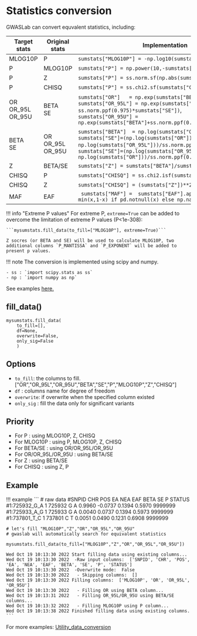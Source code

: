 # Statistics conversion

GWASLab can convert equvalent statistics, including:

|Target stats|Original stats|Implementation|
|-|-|-|
|MLOG10P|P|`sumstats["MLOG10P"] = -np.log10(sumstats["P"])` |
|P|MLOG10P|`sumstats["P"] = np.power(10,-sumstats["MLOG10P"])`|
|P|Z|`sumstats["P"] = ss.norm.sf(np.abs(sumstats["Z"])) * 2`|
|P|CHISQ|`sumstats["P"] = ss.chi2.sf(sumstats["CHISQ"], 1)`|
|OR<br />OR_95L<br />OR_95U|BETA<br />SE|`sumstats["OR"]   = np.exp(sumstats["BETA"])`, <br /> `sumstats["OR_95L"] = np.exp(sumstats["BETA"]-ss.norm.ppf(0.975)*sumstats["SE"])`, <br /> `sumstats["OR_95U"] = np.exp(sumstats["BETA"]+ss.norm.ppf(0.975)*sumstats["SE"])`|
| BETA <br /> SE|OR <br />OR_95L<br />OR_95U|`sumstats["BETA"]  = np.log(sumstats["OR"])  `, <br /> `sumstats["SE"]=(np.log(sumstats["OR"]) - np.log(sumstats["OR_95L"]))/ss.norm.ppf(0.975)`, <br /> `sumstats["SE"]=(np.log(sumstats["OR_95U"]) - np.log(sumstats["OR"]))/ss.norm.ppf(0.975)`|
|Z|BETA/SE|`sumstats["Z"] = sumstats["BETA"]/sumstats["SE"]`|
|CHISQ|P|`sumstats["CHISQ"] = ss.chi2.isf(sumstats["P"], 1)`|
|CHISQ|Z|`sumstats["CHISQ"] = (sumstats["Z"])**2`|
|MAF|EAF|` sumstats["MAF"] =  sumstats["EAF"].apply(lambda x: min(x,1-x) if pd.notnull(x) else np.nan)`|


!!! info "Extreme P values"
    For extreme P, `extreme=True` can be added to overcome the limitation of extreme P values (P<1e-308):
    
    ```mysumstats.fill_data(to_fill=["MLOG10P"], extreme=True)```
    
    Z socres (or BETA and SE) will be used to calculate MLOG10P, two additional columns `P_MANTISSA` and `P_EXPONENT` will be added to present p values. 


!!! note
    The conversion is implemented using scipy and numpy.
    
    - ss : `import scipy.stats as ss`
    - np : `import numpy as np`

See examples [here.](https://cloufield.github.io/gwaslab/utility_data_conversion/)

## fill_data()

```
mysumstats.fill_data( 
    to_fill=[],
    df=None,
    overwrite=False,
    only_sig=False
    )
```

## Options

- `to_fill`: the columns to fill. ["OR","OR_95L","OR_95U","BETA","SE","P","MLOG10P","Z","CHISQ"]
- `df` : columns name for degree of freedom
- `overwrite`: if overwrite when the specified column existed
- `only_sig` : fill the data only for significant variants

## Priority

- For P : using MLOG10P, Z, CHISQ 
- For MLOG10P : using P, MLOG10P, Z, CHISQ 
- For BETA/SE : using OR/OR_95L/OR_95U
- For OR/OR_95L/OR_95U : using BETA/SE
- For Z : using BETA/SE
- For CHISQ : using  Z, P

## Example

!!! example
    ```
    # raw data
    #SNPID	CHR	POS	EA	NEA	EAF	BETA	SE	P	STATUS
    #1:725932_G_A	1	725932	G	A	0.9960	-0.0737	0.1394	0.5970	9999999
    #1:725933_A_G	1	725933	G	A	0.0040	0.0737	0.1394	0.5973	9999999
    #1:737801_T_C	1	737801	C	T	0.0051	0.0490	0.1231	0.6908	9999999
    
    # let's fill "MLOG10P","Z","OR","OR_95L","OR_95U"
    # gwaslab will automatically search for equivalent statistics
    
    mysumstats.fill_data(to_fill=["MLOG10P","Z","OR","OR_95L","OR_95U"])
    
    Wed Oct 19 10:13:30 2022 Start filling data using existing columns...
    Wed Oct 19 10:13:30 2022  -Raw input columns:  ['SNPID', 'CHR', 'POS', 'EA', 'NEA', 'EAF', 'BETA', 'SE', 'P', 'STATUS']
    Wed Oct 19 10:13:30 2022  -Overwrite mode:  False
    Wed Oct 19 10:13:30 2022   - Skipping columns:  []
    Wed Oct 19 10:13:30 2022 Filling columns:  ['MLOG10P', 'OR', 'OR_95L', 'OR_95U']
    Wed Oct 19 10:13:30 2022   - Filling OR using BETA column...
    Wed Oct 19 10:13:31 2022   - Filling OR_95L/OR_95U using BETA/SE columns...
    Wed Oct 19 10:13:32 2022   - Filling MLOG10P using P column...
    Wed Oct 19 10:13:38 2022 Finished filling data using existing columns.
    ```

For more examples:
[Utility_data_conversion](https://github.com/Cloufield/gwaslab/blob/main/examples/Utility_data_conversion.ipynb)
